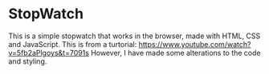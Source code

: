 # StopWatch

This is a simple stopwatch that works in the browser, made with HTML, CSS and JavaScript.
This is from a turtorial: https://www.youtube.com/watch?v=5fb2aPlgoys&t=7091s
However, I have made some alterations to the code and styling.
